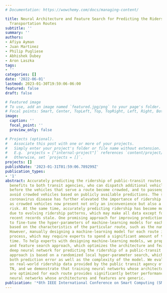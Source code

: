 ```yaml
---
# Documentation: https://wowchemy.com/docs/managing-content/

title: Neural Architecture and Feature Search for Predicting the Ridership of Public
  Transportation Routes
subtitle: ''
summary: ''
authors:
- Afiya Ayman
- Juan Martinez
- Philip Pugliese
- Abhishek Dubey
- Aron Laszka
tags:
- ''
categories: []
date: '2022-06-01'
lastmod: 2023-01-30T19:59:06-06:00
featured: false
draft: false

# Featured image
# To use, add an image named `featured.jpg/png` to your page's folder.
# Focal points: Smart, Center, TopLeft, Top, TopRight, Left, Right, BottomLeft, Bottom, BottomRight.
image:
  caption: ''
  focal_point: ''
  preview_only: false

# Projects (optional).
#   Associate this post with one or more of your projects.
#   Simply enter your project's folder or file name without extension.
#   E.g. `projects = ["internal-project"]` references `content/project/deep-learning/index.md`.
#   Otherwise, set `projects = []`.
projects: []
publishDate: '2023-01-31T01:59:06.789299Z'
publication_types:
- '1'
abstract: Accurately predicting the ridership of public-transit routes provides substantial
  benefits to both transit agencies, who can dispatch additional vehicles proactively
  before the vehicles that serve a route become crowded, and to passengers, who can
  avoid crowded vehicles based on publicly available predictions. The spread of the
  coronavirus disease has further elevated the importance of ridership prediction
  as crowded vehicles now present not only an inconvenience but also a public-health
  risk. At the same time, accurately predicting ridership has become more challenging
  due to evolving ridership patterns, which may make all data except for the most
  recent records stale. One promising approach for improving prediction accuracy is
  to fine-tune the hyper-parameters of machine-learning models for each transit route
  based on the characteristics of the particular route, such as the number of records.
  However, manually designing a machine-learning model for each route is a labor-intensive
  process, which may require experts to spend a significant amount of their valuable
  time. To help experts with designing machine-learning models, we propose a neural-architecture
  and feature search approach, which optimizes the architecture and features of a
  deep neural network for predicting the ridership of a public-transit route. Our
  approach is based on a randomized local hyper-parameter search, which minimizes
  both prediction error as well as the complexity of the model. We evaluate our approach
  on real-world ridership data provided by the public transit agency of Chattanooga,
  TN, and we demonstrate that training neural networks whose architectures and features
  are optimized for each route provides significantly better performance than training
  neural networks whose architectures and features are generic.
publication: '*8th IEEE International Conference on Smart Computing (SMARTCOMP)*'
---
```

